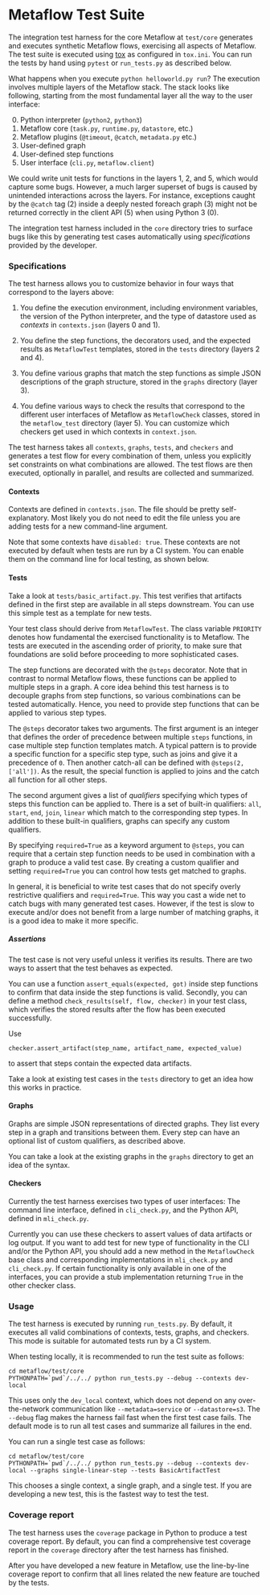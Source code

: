 # Metaflow Test Suite

The integration test harness for the core Metaflow at `test/core`
generates and executes synthetic Metaflow flows, exercising all 
aspects of Metaflow. The test suite is executed using 
[tox](http://tox.readthedocs.io) as configured in `tox.ini`. 
You can run the tests by hand using `pytest` or 
`run_tests.py` as described below.

What happens when you execute `python helloworld.py run`? The execution
involves multiple layers of the Metaflow stack. The stack looks like 
following, starting from the most fundamental layer all the way to the 
user interface:

 0. Python interpreter (`python2`, `python3`)
 1. Metaflow core (`task.py`, `runtime.py`, `datastore`, etc.)
 2. Metaflow plugins (`@timeout`, `@catch`, `metadata.py` etc.)
 3. User-defined graph
 4. User-defined step functions
 5. User interface (`cli.py`, `metaflow.client`)

We could write unit tests for functions in the layers 1, 2, and 5,
which would capture some bugs. However, a much larger superset of bugs
is caused by unintended interactions across the layers. For instance,
exceptions caught by the `@catch` tag (2) inside a deeply nested foreach
graph (3) might not be returned correctly in the client API (5) when
using Python 3 (0).

The integration test harness included in the `core` directory tries to
surface bugs like this by generating test cases automatically using
*specifications* provided by the developer.

### Specifications

The test harness allows you to customize behavior in four ways that
correspond to the layers above:

 1. You define the execution environment, including environment
    variables, the version of the Python interpreter, and the type
    of datastore used as *contexts* in `contexts.json` (layers 0 and 1).

 2. You define the step functions, the decorators used, and the
    expected results as `MetaflowTest` templates, stored in the `tests`
    directory (layers 2 and 4).

 3. You define various graphs that match the step functions as
    simple JSON descriptions of the graph structure, stored in the
    `graphs` directory (layer 3).

 4. You define various ways to check the results that correspond to
    the different user interfaces of Metaflow as `MetaflowCheck` classes,
    stored in the `metaflow_test` directory (layer 5). You can customize
    which checkers get used in which contexts in `context.json`.

The test harness takes all `contexts`, `graphs`, `tests`, and `checkers`
and generates a test flow for every combination of them, unless you
explicitly set constraints on what combinations are allowed. The test
flows are then executed, optionally in parallel, and results are
collected and summarized.

#### Contexts

Contexts are defined in `contexts.json`. The file should be pretty
self-explanatory. Most likely you do not need to edit the file unless
you are adding tests for a new command-line argument.

Note that some contexts have `disabled: true`. These contexts are not
executed by default when tests are run by a CI system. You can enable
them on the command line for local testing, as shown below.

#### Tests

Take a look at `tests/basic_artifact.py`. This test verifies that
artifacts defined in the first step are available in all steps
downstream. You can use this simple test as a template for new
tests.

Your test class should derive from `MetaflowTest`. The class variable
`PRIORITY` denotes how fundamental the exercised functionality is to
Metaflow. The tests are executed in the ascending order of priority,
to make sure that foundations are solid before proceeding to more
sophisticated cases.

The step functions are decorated with the `@steps` decorator. Note that
in contrast to normal Metaflow flows, these functions can be applied
to multiple steps in a graph. A core idea behind this test harness is
to decouple graphs from step functions, so various combinations can be
tested automatically. Hence, you need to provide step functions that
can be applied to various step types.

The `@steps` decorator takes two arguments. The first argument is an
integer that defines the order of precedence between multiple `steps`
functions, in case multiple step function templates match. A typical
pattern is to provide a specific function for a specific step type,
such as joins and give it a precedence of `0`. Then another catch-all
can be defined with `@steps(2, ['all'])`. As the result, the special
function is applied to joins and the catch all function for all other
steps.

The second argument gives a list of *qualifiers* specifying which
types of steps this function can be applied to. There is a set of
built-in qualifiers: `all`, `start`, `end`, `join`, `linear` which
match to the corresponding step types. In addition to these built-in
qualifiers, graphs can specify any custom qualifiers.

By specifying `required=True` as a keyword argument to `@steps`,
you can require that a certain step function needs to be used in
combination with a graph to produce a valid test case. By creating a
custom qualifier and setting `required=True` you can control how tests
get matched to graphs.

In general, it is beneficial to write test cases that do not specify
overly restrictive qualifiers and `required=True`. This way you cast a
wide net to catch bugs with many generated test cases. However, if the
test is slow to execute and/or does not benefit from a large number of
matching graphs, it is a good idea to make it more specific.

##### Assertions

The test case is not very useful unless it verifies its results. There
are two ways to assert that the test behaves as expected.

You can use a function `assert_equals(expected, got)` inside step
functions to confirm that data inside the step functions is valid.
Secondly, you can define a method `check_results(self, flow, checker)`
in your test class, which verifies the stored results after the flow
has been executed successfully.

Use
```
checker.assert_artifact(step_name, artifact_name, expected_value)
```
to assert that steps contain the expected data artifacts.

Take a look at existing test cases in the `tests` directory to get an
idea how this works in practice.

#### Graphs

Graphs are simple JSON representations of directed graphs. They list
every step in a graph and transitions between them. Every step can have
an optional list of custom qualifiers, as described above.

You can take a look at the existing graphs in the `graphs` directory
to get an idea of the syntax.

#### Checkers

Currently the test harness exercises two types of user interfaces:
The command line interface, defined in `cli_check.py`, and the Python
API, defined in `mli_check.py`.

Currently you can use these checkers to assert values of data artifacts
or log output. If you want to add test for new type of functionality
in the CLI and/or the Python API, you should add a new method in
the `MetaflowCheck` base class and corresponding implementations in
`mli_check.py` and `cli_check.py`. If certain functionality is only
available in one of the interfaces, you can provide a stub implementation
returning `True` in the other checker class.

### Usage

The test harness is executed by running `run_tests.py`. By default, it
executes all valid combinations of contexts, tests, graphs, and checkers.
This mode is suitable for automated tests run by a CI system.

When testing locally, it is recommended to run the test suite as follows:

```
cd metaflow/test/core
PYTHONPATH=`pwd`/../../ python run_tests.py --debug --contexts dev-local
```

This uses only the `dev_local` context, which does not depend
on any over-the-network communication like `--metadata=service` or
`--datastore=s3`. The `--debug` flag makes the harness fail fast when
the first test case fails. The default mode is to run all test cases and
summarize all failures in the end.

You can run a single test case as follows:

```
cd metaflow/test/core
PYTHONPATH=`pwd`/../../ python run_tests.py --debug --contexts dev-local --graphs single-linear-step --tests BasicArtifactTest
```

This chooses a single context, a single graph, and a single test. If you are developing a new test, this is the fastest way to test the test.

### Coverage report

The test harness uses the `coverage` package in Python to produce a test
coverage report. By default, you can find a comprehensive test coverage
report in the `coverage` directory after the test harness has finished.

After you have developed a new feature in Metaflow, use the line-by-line
coverage report to confirm that all lines related the new feature are
touched by the tests.



